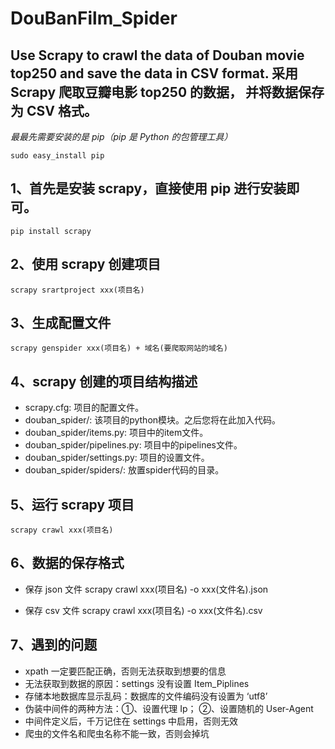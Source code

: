 # DouBanFilm_Spider
Use Scrapy to crawl the data of Douban movie top250 and save the data in CSV format.
采用 Scrapy 爬取豆瓣电影 top250 的数据， 并将数据保存为 CSV 格式。
--------------------------------------------------------------

*最最先需要安装的是 pip（pip 是 Python 的包管理工具）*

    sudo easy_install pip

## 1、首先是安装 scrapy，直接使用 pip 进行安装即可。
    pip install scrapy   
    
## 2、使用 scrapy 创建项目
    scrapy srartproject xxx(项目名)
    
## 3、生成配置文件
    scrapy genspider xxx(项目名) + 域名(要爬取网站的域名)
    
## 4、scrapy 创建的项目结构描述
- scrapy.cfg: 项目的配置文件。
- douban_spider/: 该项目的python模块。之后您将在此加入代码。
- douban_spider/items.py: 项目中的item文件。
- douban_spider/pipelines.py: 项目中的pipelines文件。
- douban_spider/settings.py: 项目的设置文件。
- douban_spider/spiders/: 放置spider代码的目录。

## 5、运行 scrapy 项目
    scrapy crawl xxx(项目名)
    
## 6、数据的保存格式
- 保存 json 文件
    scrapy crawl xxx(项目名) -o xxx(文件名).json
    
- 保存 csv 文件
    scrapy crawl xxx(项目名) -o xxx(文件名).csv
    
## 7、遇到的问题
- xpath 一定要匹配正确，否则无法获取到想要的信息
- 无法获取到数据的原因：settings 没有设置 Item_Piplines
- 存储本地数据库显示乱码：数据库的文件编码没有设置为 ‘utf8’
- 伪装中间件的两种方法：①、设置代理 Ip； ②、设置随机的 User-Agent
- 中间件定义后，千万记住在 settings 中启用，否则无效
- 爬虫的文件名和爬虫名称不能一致，否则会掉坑
